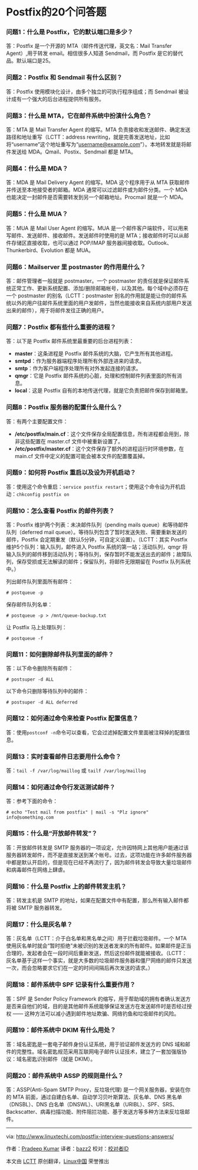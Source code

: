 Postfix的20个问答题
================================================================================
### 问题1：什么是 Postfix，它的默认端口是多少？ ###

答：Postfix 是一个开源的 MTA（邮件传送代理，英文名：Mail Transfer Agent）,用于转发 email。相信很多人知道 Sendmail，而 Postfix 是它的替代品。默认端口是25。

### 问题2：Postfix 和 Sendmail 有什么区别？ ###

答：Postfix 使用模块化设计，由多个独立的可执行程序组成；而 Sendmail 被设计成有一个强大的后台进程提供所有服务。

### 问题3：什么是 MTA，它在邮件系统中扮演什么角色？ ###

答：MTA 是 Mail Transfer Agent 的缩写。MTA 负责接收和发送邮件、确定发送路径和地址重写（LCTT：address rewriting，就是完善发送地址，比如将“username”这个地址重写为“username@example.com”）。本地转发就是将邮件发送给 MDA。Qmail、Postix、Sendmail 都是 MTA。

### 问题4：什么是 MDA？ ###

答：MDA 是 Mail Delivery Agent 的缩写。MDA 这个程序用于从 MTA 获取邮件并传送至本地接受者的邮箱。MDA 通常可以过滤邮件或为邮件分类。一个 MDA 也能决定一封邮件是否需要转发到另一个邮箱地址。Procmail 就是一个 MDA。

### 问题5：什么是 MUA？ ###

答：MUA 是 Mail User Agent 的缩写。MUA 是一个邮件客户端软件，可以用来写邮件、发送邮件、接收邮件。发送邮件时使用的是 MTA；接收邮件时可以从邮件存储区直接收取，也可以通过 POP/IMAP 服务器间接收取。Outlook、Thunkerbird、Evolution 都是 MUA。

### 问题6：Mailserver 里 postmaster 的作用是什么？ ###

答：邮件管理者一般就是 postmaster。一个 postmaster 的责任就是保证邮件系统正常工作、更新系统配置、添加/删除邮箱帐号，以及其他。每个域中必须存在一个 postmaster 的别名（LCTT：postmaster 别名的作用就是能让你的邮件系统以外的用户往邮件系统里面的用户发邮件，当然也能接收来自系统内部用户发送出来的邮件），用于将邮件发往正确的用户。

### 问题7：Postfix 都有些什么重要的进程？ ###

答：以下是 Postfix 邮件系统里最重要的后台进程列表：

- **master**：这条进程是 Postfix 邮件系统的大脑，它产生所有其他进程。
- **smtpd**：作为服务器端程序处理所有外部连进来的请求。
- **smtp**：作为客户端程序处理所有对外发起连接的请求。
- **qmgr**：它是 Postfix 邮件系统的心脏，处理和控制邮件列表里面的所有消息。
- **local**：这是 Postfix 自有的本地传送代理，就是它负责把邮件保存到邮箱里。

### 问题8：Postfix 服务器的配置什么是什么？ ###

答：有两个主要配置文件：

- **/etc/postfix/main.cf**：这个文件保存全局配置信息，所有进程都会用到，除非这些配置在 master.cf 文件中被重新设置了。
- **/etc/postfix/master.cf**：这个文件保存了额外的进程运行时环境参数，在 main.cf 文件中定义的配置可能会被本文件的配置覆盖掉。

### 问题9：如何将 Postfix 重启以及设为开机启动？ ###

答：使用这个命令重启：`service postfix restart`；使用这个命令设为开机启动：`chkconfig postfix on`

### 问题10：怎么查看 Postfix 的邮件列表？ ###

答：Postfix 维护两个列表：未决邮件队列（pending mails queue）和等待邮件队列（deferred mail queue）。等待队列包含了暂时发送失败、需要重新发送的邮件，Postfix 会定期重发（默认5分钟，可自定义设置）。（LCTT：其实 Postfix 维护5个队列：输入队列，邮件进入 Postfix 系统的第一站；活动队列，qmgr 将输入队列的邮件移到活动队列；等待队列，保存暂时不能发送出去的邮件；故障队列，保存受损或无法解读的邮件；保留队列，将邮件无限期留在 Postfix 队列系统中。）

列出邮件队列里面所有邮件：

    # postqueue -p

保存邮件队列名单：

    # postqueue -p > /mnt/queue-backup.txt

让 Postfix 马上处理队列：

    # postqueue -f

### 问题11：如何删除邮件队列里面的邮件？ ###

答：以下命令删除所有邮件：

    # postsuper -d ALL

以下命令只删除等待队列中的邮件：

    # postsuper -d ALL deferred

### 问题12：如何通过命令来检查 Postfix 配置信息？ ###

答：使用`postconf -n`命令可以查看，它会过滤掉配置文件里面被注释掉的配置信息。

### 问题13：实时查看邮件日志要用什么命令？ ###

答：`tail -f /var/log/maillog` 或 `tailf /var/log/maillog`

### 问题14：如何通过命令行发送测试邮件？ ###

答：参考下面的命令：

    # echo "Test mail from postfix" | mail -s "Plz ignore" info@something.com

### 问题15：什么是“开放邮件转发”？ ###

答：开放邮件转发是 SMTP 服务器的一项设定，允许因特网上其他用户能通过该服务器转发邮件，而不是直接发送到某个帐号。过去，这项功能在许多邮件服务器中都是默认开启的，但是现在已经不再流行了，因为邮件转发会导致大量垃圾邮件和病毒邮件在网络上肆虐。

### 问题16：什么是 Postfix 上的邮件转发主机？ ###

答：转发主机是 SMTP 的地址，如果在配置文件中有配置，那么所有输入邮件都将被 SMTP 服务器转发。

### 问题17：什么是灰名单？ ###

答：灰名单（LCTT：介于白名单和黑名单之间）用于拦截垃圾邮件。一个 MTA 使用灰名单时就会“暂时拒绝”未被识别的发送者发来的所有邮件。如果邮件是正当合理的，发起者会在一段时间后重新发送，然后这份邮件就能被接收。（LCTT：灰名单基于这样一个事实，就是大多数的垃圾邮件服务器和僵尸网络的邮件只发送一次，而会忽略要求它们在一定的时间间隔后再次发送的请求。）

### 问题18：邮件系统中 SPF 记录有什么重要作用？ ###

答：SPF 是 Sender Policy Framework 的缩写，用于帮助域的拥有者确认发送方是否来自他们的域，目的是其他邮件系统能够保证发送方在发送邮件时是否经过授权 —— 这种方法可以减小遇到邮件地址欺骗、网络钓鱼和垃圾邮件的风险。

### 问题19：邮件系统中 DKIM 有什么用处？ ###

答：域名密匙是一套电子邮件身份认证系统，用于验证邮件发送方的 DNS 域和邮件的完整性。域名密匙规范采用互联网电子邮件认证技术，建立了一套加强版协议：域名密匙识别邮件（就是 DKIM）。

### 问题20：邮件系统中 ASSP 的规则是什么？ ###

答：ASSP(Anti-Spam SMTP Proxy，反垃圾代理) 是一个网关服务器，安装在你的 MTA 前面，通过自建白名单、自动学习贝叶斯算法、灰名单、DNS 黑名单（DNSBL）、DNS 白名单（DNSWL）、URI黑名单（URIBL）、SPF、SRS、Backscatter、病毒扫描功能、附件阻拦功能、基于发送方等多种方法来反垃圾邮件。

--------------------------------------------------------------------------------

via: http://www.linuxtechi.com/postfix-interview-questions-answers/

作者：[Pradeep Kumar][a]
译者：[bazz2](https://github.com/bazz2)
校对：[校对者ID](https://github.com/校对者ID)

本文由 [LCTT](https://github.com/LCTT/TranslateProject) 原创翻译，[Linux中国](http://linux.cn/) 荣誉推出

[a]:http://www.linuxtechi.com/author/pradeep/
